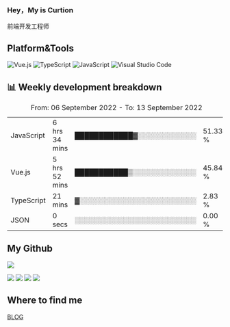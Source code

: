### Hey，My is Curtion
前端开发工程师
## Platform&Tools

![Vue.js](https://img.shields.io/badge/-Vue.js-4FC08D?style=flat-square&logo=Vue.js&logoColor=white)
![TypeScript](https://img.shields.io/badge/-TypeScript-007ACC?style=flat-square&logo=typescript&logoColor=white)
![JavaScript](https://img.shields.io/badge/-JavaScript-F7DF1E?style=flat-square&logo=javascript&logoColor=black)
![Visual Studio Code](https://img.shields.io/badge/-VSCode-007ACC?style=flat-square&logo=Visual-Studio-Code&logoColor=white)

## 📊 Weekly development breakdown

<!--START_SECTION:waka-->

<table><caption>From: 06 September 2022 - To: 13 September 2022</caption><tr><td>JavaScript</td><td>6 hrs 34 mins</td><td>████████████▓░░░░░░░░░░░░</td><td>51.33 %</td></tr><tr><td>Vue.js</td><td>5 hrs 52 mins</td><td>███████████▒░░░░░░░░░░░░░</td><td>45.84 %</td></tr><tr><td>TypeScript</td><td>21 mins</td><td>▓░░░░░░░░░░░░░░░░░░░░░░░░</td><td>2.83 %</td></tr><tr><td>JSON</td><td>0 secs</td><td>░░░░░░░░░░░░░░░░░░░░░░░░░</td><td>0.00 %</td></tr></table>

<!--END_SECTION:waka-->

## My Github

![](http://github-profile-summary-cards.vercel.app/api/cards/profile-details?username=curtion&theme=nord_bright)

![](http://github-profile-summary-cards.vercel.app/api/cards/stats?username=curtion&theme=nord_bright)
![](http://github-profile-summary-cards.vercel.app/api/cards/productive-time?username=curtion&theme=nord_bright&utcOffset=8)
![](http://github-profile-summary-cards.vercel.app/api/cards/repos-per-language?username=curtion&theme=nord_bright)
![](http://github-profile-summary-cards.vercel.app/api/cards/most-commit-language?username=curtion&theme=nord_bright)

## Where to find me

[BLOG](https://blog.3gxk.net)
